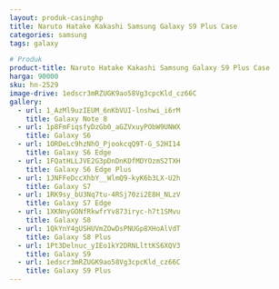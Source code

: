 ```yaml
---
layout: produk-casinghp
title: Naruto Hatake Kakashi Samsung Galaxy S9 Plus Case
categories: samsung
tags: galaxy

# Produk
product-title: Naruto Hatake Kakashi Samsung Galaxy S9 Plus Case
harga: 90000
sku: hn-2529
image-drive: 1edscr3mRZUGK9ao58Vg3cpcKld_cz66C
gallery:
  - url: 1_AzMl9uzIEUM_6nKbVUI-lnshwi_i6rM
    title: Galaxy Note 8
  - url: 1p8FmFiqsfyDzGb0_aGZVxuyPObW9UNWX
    title: Galaxy S6
  - url: 1ORDeLc9hzNhO_PjookcqQ9T-G_S2HI14
    title: Galaxy S6 Edge
  - url: 1FQatHLLJVE2G3pDnDnKDfMDYOzmS2TXH
    title: Galaxy S6 Edge Plus
  - url: 1JNFFeDccXhbY__WlmQ9-kyK6b3LX-U2h
    title: Galaxy S7
  - url: 1RK9sy_bU3Nq7tu-4RSj70zi2E8H_NLzV
    title: Galaxy S7 Edge
  - url: 1XKNnyGONfRkwfrYv873iryc-h7t1SMvu
    title: Galaxy S8
  - url: 1QkYnY4gUSHUVmZOwDsPNUGp8XHoAlVdT
    title: Galaxy S8 Plus
  - url: 1Pt3Delnuc_yIEo1kY2DRNLlttKS6XQV3
    title: Galaxy S9
  - url: 1edscr3mRZUGK9ao58Vg3cpcKld_cz66C
    title: Galaxy S9 Plus
---
```

